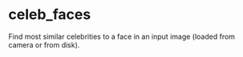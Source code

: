 # celeb_faces
Find most similar celebrities to a face in an input image (loaded from camera or from disk).

